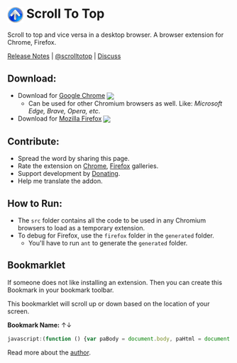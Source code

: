 # <img valign="middle" style="vertical-align: middle;" src="src/icons/pratikabu-stt-128.png" width="36px"> Scroll To Top

Scroll to top and vice versa in a desktop browser. A browser extension for Chrome, Firefox.

[Release Notes](https://github.com/pratikabu/scrolltotop/releases) | [@scrolltotop](https://twitter.com/scrolltotop) | [Discuss](https://github.com/pratikabu/scrolltotop/discussions)

## Download:

[link-chrome]: https://chrome.google.com/webstore/detail/scroll-to-top/hegiignepmecppikdlbohnnbfjdoaghj "Chrome Extension"
[link-firefox]: https://addons.mozilla.org/en-US/firefox/addon/scroll-to-top/ "Mozilla Add-on"
[link-chrome-review]: https://chrome.google.com/webstore/detail/scroll-to-top/hegiignepmecppikdlbohnnbfjdoaghj/reviews "Chrome Extension Review"
[link-opera-review]: https://addons.opera.com/en/extensions/details/scroll-to-top#feedback-container "Opera Extension Review"

- Download for [Google Chrome][link-chrome] <img valign="middle" style="vertical-align: middle;" src="https://img.shields.io/chrome-web-store/v/hegiignepmecppikdlbohnnbfjdoaghj?label=%20" width="35px">
  - Can be used for other Chromium browsers as well. Like: _Microsoft Edge, Brave, Opera, etc_.
- Download for [Mozilla Firefox][link-firefox] <img valign="middle" style="vertical-align: middle;" src="https://img.shields.io/amo/v/scroll-to-top?label=%20" width="35px">

## Contribute:
- Spread the word by sharing this page.
- Rate the extension on [Chrome][link-chrome-review], [Firefox][link-firefox] galleries.
- Support development by [Donating](https://pratikabu.com/donate).
- Help me translate the addon.

## How to Run:
- The `src` folder contains all the code to be used in any Chromium browsers to load as a temporary extension.
- To debug for Firefox, use the `firefox` folder in the `generated` folder.
  - You'll have to run `ant` to generate the `generated` folder.

## Bookmarklet
If someone does not like installing an extension. Then you can create this Bookmark in your bookmark toolbar.

This bookmarklet will scroll up or down based on the location of your screen.

**Bookmark Name:** ↑↓
```javascript
javascript:(function () {var paBody = document.body, paHtml = document.documentElement, paMaxY = Math.max(paBody.scrollHeight, paBody.offsetHeight, paHtml.clientHeight, paHtml.scrollHeight, paHtml.offsetHeight) - window.innerHeight, paBreakPoint = 300; if(window.scrollY > paBreakPoint || paBreakPoint >= paMaxY && window.scrollY != 0) window.scroll({top: 0, behavior: 'smooth'}); else window.scroll({top: paMaxY, behavior: 'smooth'});})();
```

Read more about the [author](https://pratikabu.com).
